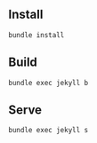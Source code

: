 ## Install

```shell
bundle install
```

## Build

```shell
bundle exec jekyll b
```

## Serve

```shell
bundle exec jekyll s
```